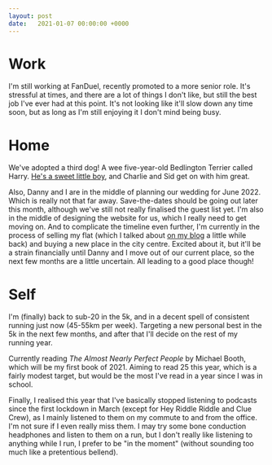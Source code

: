 ```yaml
---
layout: post
date:   2021-01-07 00:00:00 +0000
---
```


# Work

I'm still working at FanDuel, recently promoted to a more senior role. It's stressful at times, and there are a lot of things I don't like, but still the best job I've ever had at this point. It's not looking like it'll slow down any time soon, but as long as I'm still enjoying it I don't mind being busy.

# Home

We've adopted a third dog! A wee five-year-old Bedlington Terrier called Harry. [He's a sweet little boy](https://instagram.com/harry.the.lamb), and Charlie and Sid get on with him great.

Also, Danny and I are in the middle of planning our wedding for June 2022. Which is really not that far away. Save-the-dates should be going out later this month, although we've still not really finalised the guest list yet. I'm also in the middle of designing the website for us, which I really need to get moving on. And to complicate the timeline even further, I'm currently in the process of selling my flat (which I talked about [on my blog](https://blog.camerondoyle.co.uk/selling-up/) a little while back) and buying a new place in the city centre. Excited about it, but it'll be a strain financially until Danny and I move out of our current place, so the next few months are a little uncertain. All leading to a good place though!

# Self

I'm (finally) back to sub-20 in the 5k, and in a decent spell of consistent running just now (45-55km per week). Targeting a new personal best in the 5k in the next few months, and after that I'll decide on the rest of my running year.

Currently reading _The Almost Nearly Perfect People_ by Michael Booth, which will be my first book of 2021. Aiming to read 25 this year, which is a fairly modest target, but would be the most I've read in a year since I was in school.

Finally, I realised this year that I've basically stopped listening to podcasts since the first lockdown in March (except for Hey Riddle Riddle and Clue Crew), as I mainly listened to them on my commute to and from the office. I'm not sure if I even really miss them. I may try some bone conduction headphones and listen to them on a run, but I don't really like listening to anything while I run, I prefer to be "in the moment" (without sounding too much like a pretentious bellend).
